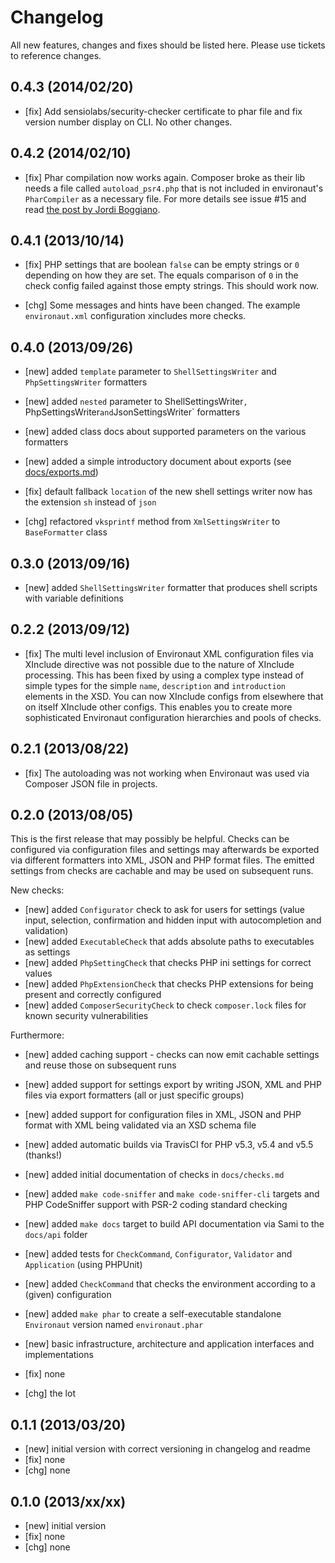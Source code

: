 # Changelog

All new features, changes and fixes should be listed here. Please use tickets to reference changes.

## 0.4.3 (2014/02/20)

* [fix] Add sensiolabs/security-checker certificate to phar file and fix version number display on CLI. No other changes.

## 0.4.2 (2014/02/10)

* [fix] Phar compilation now works again. Composer broke as their lib needs a
        file called ```autoload_psr4.php``` that is not included in environaut's
        `PharCompiler` as a necessary file. For more details see issue #15 and
        read [the post by Jordi Boggiano](http://seld.be/notes/psr-4-autoloading-support-in-composer).

## 0.4.1 (2013/10/14)

* [fix] PHP settings that are boolean `false` can be empty strings or `0` depending on how they are set. The equals
        comparison of `0` in the check config failed against those empty strings. This should work now.

* [chg] Some messages and hints have been changed. The example `environaut.xml` configuration xincludes more checks.

## 0.4.0 (2013/09/26)

* [new] added `template` parameter to `ShellSettingsWriter` and `PhpSettingsWriter` formatters
* [new] added `nested` parameter to ShellSettingsWriter`, `PhpSettingsWriter` and `JsonSettingsWriter` formatters
* [new] added class docs about supported parameters on the various formatters
* [new] added a simple introductory document about exports (see [docs/exports.md](docs/exports.md))

* [fix] default fallback `location` of the new shell settings writer now has the extension `sh` instead of `json`

* [chg] refactored `vksprintf` method from `XmlSettingsWriter` to `BaseFormatter` class

## 0.3.0 (2013/09/16)

* [new] added `ShellSettingsWriter` formatter that produces shell scripts with variable definitions

## 0.2.2 (2013/09/12)

* [fix] The multi level inclusion of Environaut XML configuration files via
  XInclude directive was not possible due to the nature of XInclude processing.
  This has been fixed by using a complex type instead of simple types for the
  simple `name`, `description` and `introduction` elements in the XSD. You can
  now XInclude configs from elsewhere that on itself XInclude other configs.
  This enables you to create more sophisticated Environaut configuration
  hierarchies and pools of checks.

## 0.2.1 (2013/08/22)

* [fix] The autoloading was not working when Environaut was used via Composer
  JSON file in projects.

## 0.2.0 (2013/08/05)

This is the first release that may possibly be helpful. Checks can be
configured via configuration files and settings may afterwards be exported
via different formatters into XML, JSON and PHP format files. The emitted
settings from checks are cachable and may be used on subsequent runs.

New checks:

* [new] added `Configurator` check to ask for users for settings (value input, selection, confirmation and hidden input with autocompletion and validation)
* [new] added `ExecutableCheck` that adds absolute paths to executables as settings
* [new] added `PhpSettingCheck` that checks PHP ini settings for correct values
* [new] added `PhpExtensionCheck` that checks PHP extensions for being present and correctly configured
* [new] added `ComposerSecurityCheck` to check `composer.lock` files for known security vulnerabilities

Furthermore:

* [new] added caching support - checks can now emit cachable settings and reuse those on subsequent runs
* [new] added support for settings export by writing JSON, XML and PHP files via export formatters (all or just specific groups)
* [new] added support for configuration files in XML, JSON and PHP format with XML being validated via an XSD schema file
* [new] added automatic builds via TravisCI for PHP v5.3, v5.4 and v5.5 (thanks!)
* [new] added initial documentation of checks in `docs/checks.md`
* [new] added `make code-sniffer` and `make code-sniffer-cli` targets and PHP CodeSniffer support with PSR-2 coding standard checking
* [new] added `make docs` target to build API documentation via Sami to the `docs/api` folder
* [new] added tests for `CheckCommand`, `Configurator`, `Validator`  and `Application` (using PHPUnit)
* [new] added `CheckCommand` that checks the environment according to a (given) configuration
* [new] added `make phar` to create a self-executable standalone `Environaut` version named `environaut.phar`
* [new] basic infrastructure, architecture and application interfaces and implementations

* [fix] none

* [chg] the lot

## 0.1.1 (2013/03/20)

* [new] initial version with correct versioning in changelog and readme
* [fix] none
* [chg] none

## 0.1.0 (2013/xx/xx)

* [new] initial version
* [fix] none
* [chg] none

